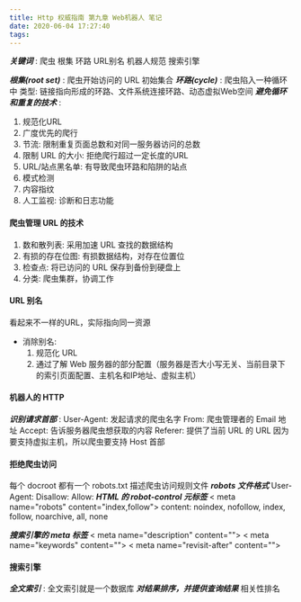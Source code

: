 ```yaml
---
title: Http 权威指南 第九章 Web机器人 笔记
date: 2020-06-04 17:27:40
tags:
---
```

***关键词*** : 爬虫  根集  环路  URL别名  机器人规范  搜索引擎

***根集(root set)*** : 爬虫开始访问的 URL 初始集合 
***环路(cycle)*** : 爬虫陷入一种循环中
类型: 链接指向形成的环路、文件系统连接环路、动态虚拟Web空间
***避免循环和重复的技术*** :
1. 规范化URL
2. 广度优先的爬行
3. 节流: 限制重复页面总数和对同一服务器访问的总数
4. 限制 URL 的大小: 拒绝爬行超过一定长度的URL
5. URL/站点黑名单: 有导致爬虫环路和陷阱的站点
6. 模式检测
7. 内容指纹
8. 人工监视: 诊断和日志功能

#### 爬虫管理 URL 的技术
1. 数和散列表: 采用加速 URL 查找的数据结构
2. 有损的存在位图: 有损数据结构，对存在位置位
3. 检查点: 将已访问的 URL 保存到备份到硬盘上
4. 分类: 爬虫集群，协调工作
<!--more-->

#### URL 别名
看起来不一样的URL，实际指向同一资源
- 消除别名:
  1. 规范化 URL
  2. 通过了解 Web 服务器的部分配置（服务器是否大小写无关、当前目录下的索引页面配置、主机名和IP地址、虚拟主机）

#### 机器人的 HTTP
***识别请求首部*** :
User-Agent: 发起请求的爬虫名字
From: 爬虫管理者的 Email 地址
Accept: 告诉服务器爬虫想获取的内容
Referer: 提供了当前 URL 的 URL
因为要支持虚拟主机，所以爬虫要支持 Host 首部

#### 拒绝爬虫访问
每个 docroot 都有一个 robots.txt 描述爬虫访问规则文件
***robots 文件格式***
User-Agent:
Disallow:
Allow:
***HTML 的 robot-control 元标签***
< meta name="robots" content="index,follow">
content: noindex, nofollow, index, follow, noarchive, all, none  

***搜索引擎的 meta 标签***
< meta name="description" content="">
< meta name="keywords" content="">
< meta name="revisit-after" content="">

#### 搜索引擎
***全文索引*** :
全文索引就是一个数据库
***对结果排序，并提供查询结果***
相关性排名
